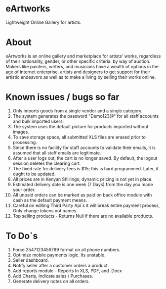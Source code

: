 # eArtworks

Lightweight Online Gallery for artists.

# About

eArtworks is an online gallery and marketplace for artists' works, regardless of their nationality, gender, or other specific criteria.
by way of auction. Makers like painters, writers, and musicians have a wealth of options in the age of internet enterprise.
artists and designers to get support for their artistic endeavors as well as to make a living by selling their works online.

# Known issues / bugs so far

1. Only imports goods from a single vendor and a single category. <br>
2. The system generates the password "Demo123@" for all staff accounts and bulk imported users. <br>
3. The system uses the default picture for products imported without images. <br>
4. To save storage space, all submitted XLS files are erased prior to processing. <br>
5. Since there is no facility for staff accounts to validate their emails, it is assumed that all staff emails are legitimate. <br>
6. After a user logs out, the cart is no longer saved. By default, the logout session deletes the clearing cart. <br>
7. The fixed rate for delivery fees is $15; this is hard programmed. Later, it ought to be updated. <br>
8. All prices are in Kenyan Shillings; dynamic pricing is not yet in place. <br>
9. Estimated delivery date is one week (7 Days) from the day you made your order. <br>
10. All unpaid orders can be marked as paid on back office module with cash as the default payment means.
11. Careful on editing Third Party Api`s it will break entire payment process, Only change tokens not names.
12. Top selling products - Returns Null if there are no available products.

# To Do`s

1. Force 2547123456789 format on all phone numbers. <br>
2. Optimize mobile payments logic. Its unstable. <br>
3. Seller dashboard. <br>
4. Notify seller after a customer orders a product. <br>
5. Add reports module - Reports In XLS, PDF, and .Docx <br>
6. Add Charts, Indicate sales / Purchases. <br>
7. Generate delivery notes on all orders. <br>
